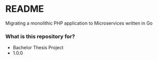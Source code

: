 # README #

Migrating a monolithic PHP application to Microservices written in Go

### What is this repository for? ###

* Bachelor Thesis Project
* 1.0.0
